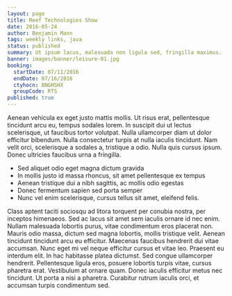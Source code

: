 ```yaml
---
layout: page
title: Reef Technologies Show
date: 2016-05-24
author: Benjamin Mann
tags: weekly links, java
status: published
summary: Ut ipsum lacus, malesuada non ligula sed, fringilla maximus.
banner: images/banner/leisure-01.jpg
booking:
  startDate: 07/11/2016
  endDate: 07/16/2016
  ctyhocn: BNGHSHX
  groupCode: RTS
published: true
---
```

Aenean vehicula ex eget justo mattis mollis. Ut risus erat, pellentesque tincidunt arcu eu, tempus sodales lorem. In suscipit dui ut lectus scelerisque, ut faucibus tortor volutpat. Nulla ullamcorper diam ut dolor efficitur bibendum. Nulla consectetur turpis at nulla iaculis tincidunt. Nam velit orci, scelerisque a sodales a, tristique a odio. Nulla quis cursus ipsum. Donec ultricies faucibus urna a fringilla.

* Sed aliquet odio eget magna dictum gravida
* In mollis justo id massa rhoncus, sit amet pellentesque ex tempus
* Aenean tristique dui a nibh sagittis, ac mollis odio egestas
* Donec fermentum sapien sed porta semper
* Nunc vel enim scelerisque, cursus tellus sit amet, eleifend felis.

Class aptent taciti sociosqu ad litora torquent per conubia nostra, per inceptos himenaeos. Sed ac lacus sit amet sem iaculis ornare id nec enim. Nullam malesuada lobortis purus, vitae condimentum eros placerat non. Mauris odio massa, dictum sed magna lobortis, mollis tristique velit. Aenean tincidunt tincidunt arcu eu efficitur. Maecenas faucibus hendrerit dui vitae accumsan. Nunc eget mi vel neque efficitur cursus et vitae leo. Praesent eu interdum elit. In hac habitasse platea dictumst. Sed congue ullamcorper hendrerit. Pellentesque ligula eros, posuere lobortis turpis vitae, cursus pharetra erat. Vestibulum at ornare quam. Donec iaculis efficitur metus nec tincidunt. Ut porta a nisi a pharetra. Curabitur rutrum iaculis orci, et accumsan turpis condimentum sed.
